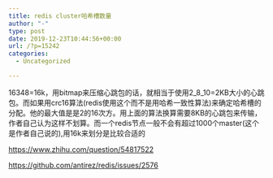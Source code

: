 ```yaml
---
title: redis cluster哈希槽数量
author: "-"
type: post
date: 2019-12-23T10:44:56+00:00
url: /?p=15242
categories:
  - Uncategorized

---
```

16348=16k，用bitmap来压缩心跳包的话，就相当于使用2_8_10=2KB大小的心跳包。而如果用crc16算法(redis使用这个而不是用哈希一致性算法)来确定哈希槽的分配。他的最大值是是2的16次方。用上面的算法换算需要8KB的心跳包来传输，作者自己认为这样不划算。而一个redis节点一般不会有超过1000个master(这个是作者自己说的),用16k来划分是比较合适的

https://www.zhihu.com/question/54817522
   
https://github.com/antirez/redis/issues/2576